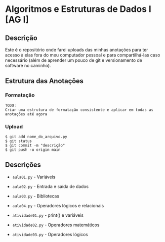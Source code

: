 # Algoritmos e Estruturas de Dados I [AG I]

## Descrição

Este é o repositório onde farei uploads das minhas anotações para ter acesso à elas fora do meu computador pessoal e para compartilhá-las caso necessário (além de aprender um pouco de git e versionamento de software no caminho).

## Estrutura das Anotações

### Formatação

	TODO:
 	Criar uma estrutura de formatação consistente e aplicar em todas as anotações até agora

### Upload

	$ git add nome_do_arquivo.py
	$ git status 
	$ git commit -m "descrição" 
	$ git push -u origin main

###

## Descrições

- `aula01.py` - Variáveis
- `aula02.py` - Entrada e saída de dados
- `aula03.py` - Bibliotecas
- `aula04.py` - Operadores lógicos e relacionais


- `atividade01.py` - print() e variáveis
- `atividade02.py` - Operadores matemáticos
- `atividade03.py` - Operadores lógicos
